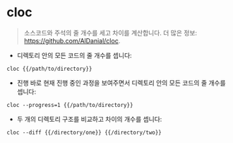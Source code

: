 # cloc

> 소스코드와 주석의 줄 개수를 세고 차이를 계산합니다.
> 더 많은 정보: <https://github.com/AlDanial/cloc>.

- 디렉토리 안의 모든 코드의 줄 개수를 셉니다:

`cloc {{/path/to/directory}}`

- 진행 바로 현재 진행 중인 과정을 보여주면서 디렉토리 안의 모든 코드의 줄 개수를 셉니다:

`cloc --progress=1 {{/path/to/directory}}`

- 두 개의 디렉토리 구조를 비교하고 차이의 개수를 셉니다:

`cloc --diff {{/directory/one}} {{/directory/two}}`
